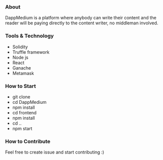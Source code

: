 ### About
DappMedium is a platform where anybody can write their content and the reader will be paying directly to the content writer, no middleman involved. 

### Tools & Technology 
* Solidity
* Truffle framework
* Node js
* React
* Ganache
* Metamask 

### How to Start
* git clone
* cd DappMedium
* npm install 
* cd frontend
* npm install
* cd ..
* npm start

### How to Contribute
Feel free to create issue and start contributing :) 

